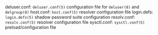 deluser.conf: `deluser.conf(5)` configuration file for `deluser(8)` and `delgroup(8)`
host.conf: `host.conf(5)` resolver configuration file 
login.defs: `login.defs(5)` shadow password suite configuration
resolv.conf: `resolv.conf(5)` resolver configuration file
sysctl.conf: `sysctl.conf(5)` preload/configuration file
